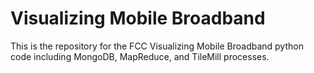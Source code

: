 Visualizing Mobile Broadband
====================
This is the repository for the FCC Visualizing Mobile Broadband python code including MongoDB, MapReduce, and TileMill processes.